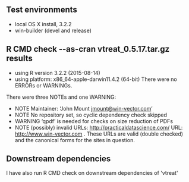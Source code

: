 ## Test environments
* local OS X install, 3.2.2
* win-builder (devel and release)

## R CMD check --as-cran vtreat_0.5.17.tar.gz results
* using R version 3.2.2 (2015-08-14)
* using platform: x86_64-apple-darwin11.4.2 (64-bit)
There were no ERRORs or WARNINGs. 

There were three NOTEs and one WARNING:

* NOTE Maintainer: ‘John Mount <jmount@win-vector.com>’
* NOTE No repository set, so cyclic dependency check skipped
* WARNING ‘qpdf’ is needed for checks on size reduction of PDFs
* NOTE (possibly) invalid URLs: http://practicaldatascience.com/ URL: http://www.win-vector.com .  These URLs are valid (double checked) and the canonical forms for the sites in question.


## Downstream dependencies
I have also run R CMD check on downstream dependencies of 'vtreat'
